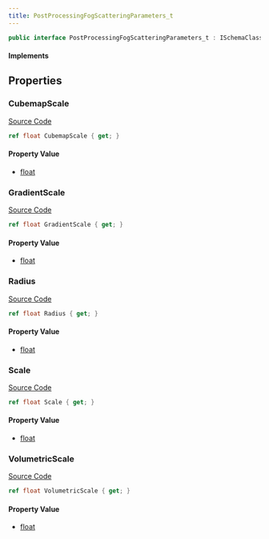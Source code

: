 ```yaml
---
title: PostProcessingFogScatteringParameters_t
---
```


```csharp
public interface PostProcessingFogScatteringParameters_t : ISchemaClass<PostProcessingFogScatteringParameters_t>, ISchemaField, ISchemaClass, INativeHandle
```

#### Implements

## Properties

### CubemapScale

[Source Code](https://github.com/swiftly-solution/swiftlys2/blob/main/managed/src/SwiftlyS2.Generated/Schemas/Interfaces/PostProcessingFogScatteringParameters_t.cs#L21)

```csharp
ref float CubemapScale { get; }
```

#### Property Value

- [float](https://learn.microsoft.com/dotnet/api/system.single)

### GradientScale

[Source Code](https://github.com/swiftly-solution/swiftlys2/blob/main/managed/src/SwiftlyS2.Generated/Schemas/Interfaces/PostProcessingFogScatteringParameters_t.cs#L25)

```csharp
ref float GradientScale { get; }
```

#### Property Value

- [float](https://learn.microsoft.com/dotnet/api/system.single)

### Radius

[Source Code](https://github.com/swiftly-solution/swiftlys2/blob/main/managed/src/SwiftlyS2.Generated/Schemas/Interfaces/PostProcessingFogScatteringParameters_t.cs#L17)

```csharp
ref float Radius { get; }
```

#### Property Value

- [float](https://learn.microsoft.com/dotnet/api/system.single)

### Scale

[Source Code](https://github.com/swiftly-solution/swiftlys2/blob/main/managed/src/SwiftlyS2.Generated/Schemas/Interfaces/PostProcessingFogScatteringParameters_t.cs#L19)

```csharp
ref float Scale { get; }
```

#### Property Value

- [float](https://learn.microsoft.com/dotnet/api/system.single)

### VolumetricScale

[Source Code](https://github.com/swiftly-solution/swiftlys2/blob/main/managed/src/SwiftlyS2.Generated/Schemas/Interfaces/PostProcessingFogScatteringParameters_t.cs#L23)

```csharp
ref float VolumetricScale { get; }
```

#### Property Value

- [float](https://learn.microsoft.com/dotnet/api/system.single)

